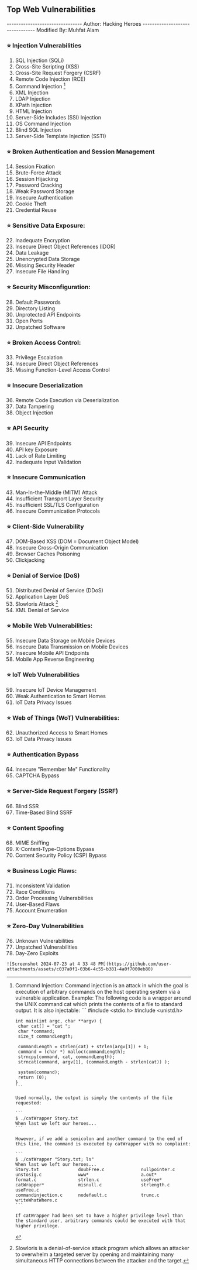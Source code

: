 ## Top Web Vulnerabilities
-------------------------------- Author: Hacking Heroes
-------------------------------- Modified By: Muhfat Alam

### ⭐️ Injection Vulnerabilities
1. SQL Injection (SQLi)
2. Cross-Site Scripting (XSS)
3. Cross-Site Request Forgery (CSRF)
4. Remote Code Injection (RCE)
5. Command Injection [^1]
6. XML Injection
7. LDAP Injection
8. XPath Injection
9. HTML Injection
10. Server-Side Includes (SSI) Injection
11. OS Command Injection
12. Blind SQL Injection
13. Server-Side Template Injection (SSTI)


### ⭐️ Broken Authentication and Session Management
14. Session Fixation
15. Brute-Force Attack
16. Session Hijacking
17. Password Cracking
18. Weak Password Storage
19. Insecure Authentication
20. Cookie Theft
21. Credential Reuse


### ⭐️ Sensitive Data Exposure:
22. Inadequate Encryption
23. Insecure Direct Object References (IDOR)
24. Data Leakage
25. Unencrypted Data Storage
26. Missing Security Header
27. Insecure File Handling


### ⭐️ Security Misconfiguration:
28. Default Passwords
29. Directory Listing
30. Unprotected API Endpoints
31. Open Ports
32. Unpatched Software


### ⭐️ Broken Access Control:
33. Privilege Escalation
34. Insecure Direct Object References
35. Missing Function-Level Access Control


### ⭐️ Insecure Deserialization
36. Remote Code Execution via Deserialization
37. Data Tampering
38. Object Injection


### ⭐️ API Security
39. Insecure API Endpoints
40. API key Exposure
41. Lack of Rate Limiting
42. Inadequate Input Validation


### ⭐️ Insecure Communication
43. Man-In-the-Middle (MITM) Attack
44. Insufficient Transport Layer Security
45. Insufficient SSL/TLS Configuration
46. Insecure Communication Protocols


### ⭐️ Client-Side Vulnerability
47. DOM-Based XSS (DOM = Document Object Model)
48. Insecure Cross-Origin Communication
49. Browser Caches Poisoning
50. Clickjacking


### ⭐️ Denial of Service (DoS)
51. Distributed Denial of Service (DDoS)
52. Application Layer DoS
53. Slowloris Attack  [^2]
54. XML Denial of Service


### ⭐️ Mobile Web Vulnerabilities:
55. Insecure Data Storage on Mobile Devices
56. Insecure Data Transmission on Mobile Devices
57. Insecure Mobile API Endpoints
58. Mobile App Reverse Engineering


### ⭐️ IoT Web Vulnerabilities
59. Insecure IoT Device Management
60. Weak Authentication to Smart Homes
61. IoT Data Privacy Issues


### ⭐️ Web of Things (WoT) Vulnerabilities:
62. Unauthorized Access to Smart Homes
63. IoT Data Privacy Issues


### ⭐️ Authentication Bypass
64. Insecure "Remember Me" Functionality
65. CAPTCHA Bypass


### ⭐️ Server-Side Request Forgery (SSRF)
66. Blind SSR
67. Time-Based Blind SSRF


### ⭐️ Content Spoofing
68. MIME Sniffing
69. X-Content-Type-Options Bypass
70. Content Security Policy (CSP) Bypass


### ⭐️ Business Logic Flaws:
71. Inconsistent Validation
72. Race Conditions
73. Order Processing Vulnerabilities
74. User-Based Flaws
75. Account Enumeration


### ⭐️ Zero-Day Vulnerabilities
76. Unknown Vulnerabilities
77. Unpatched Vulnerabilities
78. Day-Zero Exploits













[^1]: Command Injection: Command injection is an attack in which the goal is execution of arbitrary commands on the host operating system via a vulnerable application.
Example: The following code is a wrapper around the UNIX command cat which prints the contents of a file to standard output. It is also injectable:
        ```
        #include <stdio.h>
        #include <unistd.h>
        
        int main(int argc, char **argv) {
         char cat[] = "cat ";
         char *command;
         size_t commandLength;
        
         commandLength = strlen(cat) + strlen(argv[1]) + 1;
         command = (char *) malloc(commandLength);
         strncpy(command, cat, commandLength);
         strncat(command, argv[1], (commandLength - strlen(cat)) );
        
         system(command);
         return (0);
        }
        ```
        
        Used normally, the output is simply the contents of the file requested:
        
        ```
        $ ./catWrapper Story.txt
        When last we left our heroes...
        ```
        
        However, if we add a semicolon and another command to the end of this line, the command is executed by catWrapper with no complaint:
        
        ```
        $ ./catWrapper "Story.txt; ls"
        When last we left our heroes...
        Story.txt               doubFree.c              nullpointer.c
        unstosig.c              www*                    a.out*
        format.c                strlen.c                useFree*
        catWrapper*             misnull.c               strlength.c             useFree.c
        commandinjection.c      nodefault.c             trunc.c                 writeWhatWhere.c
        ```
        
        If catWrapper had been set to have a higher privilege level than the standard user, arbitrary commands could be executed with that higher privilege.



[^2]: Slowloris is a denial-of-service attack program which allows an attacker to overwhelm a targeted server by opening and maintaining many simultaneous HTTP connections between the attacker and the target.


```                
![Screenshot 2024-07-23 at 4 33 48 PM](https://github.com/user-attachments/assets/c037a0f1-03b6-4c55-b381-4a0f7000eb80)
```
